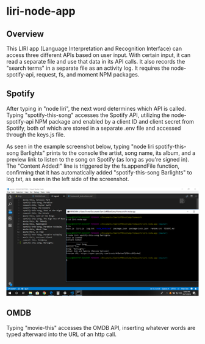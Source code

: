 # liri-node-app

## Overview

This LIRI app (Language Interpretation and Recognition Interface) can access three different APIs based on user input. With certain input, it can read a separate file and use that data in its API calls. It also records the "search terms" in a separate file as an activity log. It requires the node-spotify-api, request, fs, and moment NPM packages.

## Spotify

After typing in "node liri", the next word determines which API is called. Typing "spotify-this-song" accesses the Spotify API, utilizing the node-spotify-api NPM package and enabled by a client ID and client secret from Spotify, both of which are stored in a separate .env file and accessed through the keys.js file.

As seen in the example screenshot below, typing "node liri spotify-this-song Barlights" prints to the console the artist, song name, its album, and a preview link to listen to the song on Spotify (as long as you're signed in). The "Content Added!" line is triggered by the fs.appendFile function, confirming that it has automatically added "spotify-this-song Barlights" to log.txt, as seen in the left side of the screenshot.

![First Log Screenshot](/images/firstLog.png)


## OMDB

Typing "movie-this" accesses the OMDB API, inserting whatever words are typed afterward into the URL of an http call.